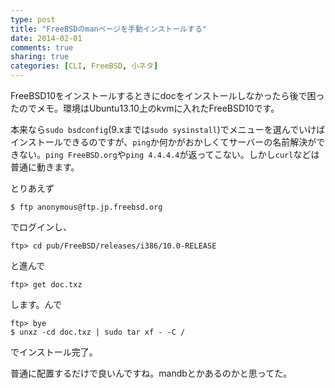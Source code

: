 ```yaml
---
type: post
title: "FreeBSDのmanページを手動インストールする"
date: 2014-02-01
comments: true
sharing: true
categories: [CLI, FreeBSD, 小ネタ]
---
```

FreeBSD10をインストールするときにdocをインストールしなかったら後で困ったのでメモ。環境はUbuntu13.10上のkvmに入れたFreeBSD10です。

<!--more-->

本来なら`sudo bsdconfig`(9.xまでは`sudo sysinstall`)でメニューを選んでいけばインストールできるのですが、`ping`か何かがおかしくてサーバーの名前解決ができない。`ping FreeBSD.org`や`ping 4.4.4.4`が返ってこない。しかし`curl`などは普通に動きます。

とりあえず

    $ ftp anonymous@ftp.jp.freebsd.org

でログインし、

    ftp> cd pub/FreeBSD/releases/i386/10.0-RELEASE

と進んで

    ftp> get doc.txz

します。んで

    ftp> bye
    $ unxz -cd doc.txz | sudo tar xf - -C /

でインストール完了。

普通に配置するだけで良いんですね。mandbとかあるのかと思ってた。


